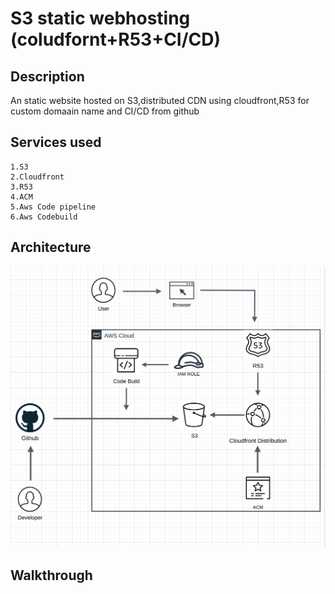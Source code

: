 
# S3 static webhosting (coludfornt+R53+CI/CD)

## Description
An static website hosted on S3,distributed CDN using cloudfront,R53 for custom domaain name and CI/CD from github 

## Services used
    1.S3
    2.Cloudfront
    3.R53
    4.ACM
    5.Aws Code pipeline
    6.Aws Codebuild

## Architecture

![Alt architecture](https://github.com/prantasujoy/aws-practice/blob/main/s3_static_hosting/s3_static_hosting.png?raw=true)




## Walkthrough






